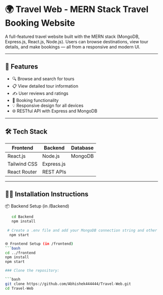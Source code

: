 # 🌍 Travel Web - MERN Stack Travel Booking Website

A full-featured travel website built with the MERN stack (MongoDB, Express.js, React.js, Node.js). Users can browse destinations, view tour details, and make bookings — all from a responsive and modern UI.

---

## 🚀 Features

- 🔍 Browse and search for tours
- 📋 View detailed tour information
- ✍️ User reviews and ratings
- 🧾 Booking functionality
- 💡 Responsive design for all devices
- 🌐 RESTful API with Express and MongoDB

---

## 🛠️ Tech Stack

| Frontend       | Backend        | Database |
|----------------|----------------|----------|
| React.js       | Node.js        | MongoDB  |
| Tailwind CSS   | Express.js     |          |
| React Router   | REST APIs      |          |

---


## 🧑‍💻 Installation Instructions

📦 Backend Setup (in /Backend)
```bash
   cd Backend
   npm install
   
 # Create a .env file and add your MongoDB connection string and other secrets
  npm start

🌐 Frontend Setup (in /frontend)
```bash
cd ../frontend
npm install
npm start

### Clone the repository:

```bash
git clone https://github.com/Abhishek444444/Travel-Web.git
cd Travel-Web
